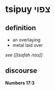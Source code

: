 # tsipuy צפוי

## definition

- an overlaying
- metal laid over

*see [[tsafah צפה]]*

## discourse

**Numbers 17:3**